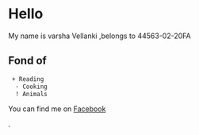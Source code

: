 # Hello
My name is varsha Vellanki ,belongs to 44563-02-20FA



## Fond of
```diff
 + Reading
  - Cooking
  ! Animals
```



You can find me on [Facebook](https://www.facebook.com/cherry.varsha)

.
